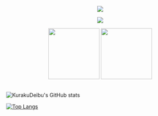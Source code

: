 <!--
**KurakuDeibu/KurakuDeibu** is a ✨ _special_ ✨ repository because its `README.md` (this file) appears on your GitHub profile.

Here are some ideas to get you started:

- 🔭 I’m currently working on ...
- 🌱 I’m currently learning ...
- 👯 I’m looking to collaborate on ...
- 🤔 I’m looking for help with ...
- 💬 Ask me about ...
- 📫 How to reach me: ...
- 😄 Pronouns: ...
- ⚡ Fun fact: ...
-->

<div align="center" >
  
<!-- Quotes -->
<img src="https://quotes-github-readme.vercel.app/api?type=horizontal&theme=dark" /><br>
  
<!-- GitHub-->
<img  src="https://github-profile-trophy.vercel.app/?username=KurakuDeibu&theme=gruvbox&row=1&column=6&no-frame=true&no-bg=true" /><br>

<!-- GitHub Stats -->
<img height="137px" src="https://github-readme-stats-git-masterrstaa-rickstaa.vercel.app/api?username=KurakuDeibu&hide_title=true&hide_border=true&show_icons=true&line_height=21&text_color=000&icon_color=000&bg_color=0,4d9fff,ffffff,4da6ff&theme=radical" />
<img height="137px" src="https://github-readme-stats-git-masterrstaa-rickstaa.vercel.app/api/top-langs/?username=KurakuDeibu&hide_title=true&hide_border=true&layout=compact&langs_count=6&text_color=000&icon_color=fff&bg_color=0,4d9fff,ffffff,4da6ff&theme=radical" /><br><br>

</div>


![KurakuDeibu's GitHub stats](https://github-readme-stats.vercel.app/api?username=KurakuDeibu&show_icons=true&theme=radical)

[![Top Langs](https://github-readme-stats.vercel.app/api/top-langs/?username=KurakuDeibu&layout=donut-vertical)](https://github.com/KurakuDeibu/github-readme-stats)
